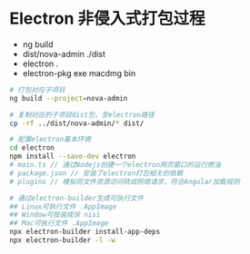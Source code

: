 # Electron 非侵入式打包过程
- ng build
- dist/nova-admin ./dist
- electron .
- electron-pkg exe macdmg bin

``` sh
# 打包对应子项目
ng build --project=nova-admin

# 复制对应的子项目dist包，至electron路径
cp -rf ../dist/nova-admin/* dist/

# 配置electron基本环境
cd electron
npm install --save-dev electron
# main.ts // 通过Nodejs创建一个electron网页窗口的运行燃油
# package.json // 安装了electron打包相关的依赖
# plugins // 模拟将文件资源访问转成网络请求，符合Angular加载规则

# 通过electron-builder生成可执行文件
## Linux可执行文件 .AppImage
## Window可按装成徐 nisi
## Mac可执行文件 .AppImage
npx electron-builder install-app-deps
npx electron-builder -l -w
```